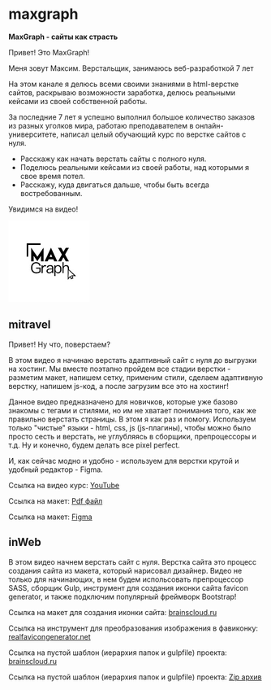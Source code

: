 # maxgraph
**MaxGraph - cайты как страсть**

Привет! Это MaxGraph!

Меня зовут Максим. Верстальщик, занимаюсь веб-разработкой 7 лет

На этом канале я делюсь всеми своими знаниями в html-верстке сайтов, раскрываю возможности заработка, делюсь реальными кейсами из своей собственной работы.

За последние 7 лет я успешно выполнил большое количество заказов из разных уголков мира, работаю преподавателем в онлайн-университете, написал целый обучающий курс по верстке сайтов с нуля.

- Расскажу как начать верстать сайты с полного нуля.
- Поделюсь реальными кейсами из своей работы, над которыми я свое время потел.
- Расскажу, куда двигаться дальше, чтобы быть всегда востребованным.

Увидимся на видео!

![logo](data/maxGraphLogo.jpg)

## mitravel
Привет! Ну что, поверстаем?

В этом видео я начинаю верстать адаптивный сайт с нуля до выгрузки на хостинг. Мы вместе поэтапно пройдем все стадии верстки - разметим макет, напишем сетку, применим стили, сделаем адаптивную верстку, напишем js-код, а после загрузим все это на хостинг!

Данное видео предназначено для новичков, которые уже базово знакомы с тегами и стилями, но им не хватает понимания того, как же правильно верстать страницы. В этом я как раз и помогу. Используем только "чистые" языки - html, css, js (js-плагины), чтобы можно было просто сесть и верстать, не углубляясь в сборщики, препроцессоры и т.д. Ну и конечно, будем делать все pixel perfect.

И, как сейчас модно и удобно - используем для верстки крутой и удобный редактор - Figma.

Ссылка на видео курс: [YouTube](https://www.youtube.com/watch?v=b8K_iowSriQ&list=PLoq3Accf02PVO4GvY4-UtIQkeD6tNmX_f)

Ссылка на макет: [Pdf файл](data/layoutMitravel.pdf)

Ссылка на макет: [Figma](https://www.figma.com/design/6doFNNXepkzolMs4usZlL1/MaxGraph-Youtube-marathon-1.0?node-id=0-1&node-type=canvas)


## inWeb
В этом видео начнем верстать сайт с нуля. Верстка сайта это процесс создания сайта из макета, который нарисовал дизайнер. Видео не только для начинающих, в нем будем испольсовать препроцессор SASS, сборщик Gulp, инструмент для создания иконки сайта favicon generator, и также подключим популярный фреймворк Bootstrap!

Ссылка на макет для создания иконки сайта: [brainscloud.ru](https://brainscloud.ru/storage/app/media/PROFHTML/favicon.png)

Ссылка на инструмент для преобразования изображения в фавиконку: [realfavicongenerator.net](https://realfavicongenerator.net/)

Ссылка на пустой шаблон (иерархия папок и gulpfile) проекта: [brainscloud.ru](https://brainscloud.ru/storage/app/media/PROFHTML/gulp-skeleton.zip)

Ссылка на пустой шаблон (иерархия папок и gulpfile) проекта: [Zip архив](data/gulp-skeleton.zip)
